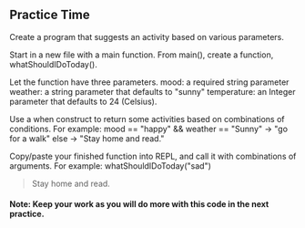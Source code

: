 ## Practice Time
Create a program that suggests an activity based on various parameters.

Start in a new file with a main function.
From main(), create a function, whatShouldIDoToday().

Let the function have three parameters.
mood: a required string parameter
weather: a string parameter that defaults to "sunny"
temperature: an Integer parameter that defaults to 24 (Celsius).

Use a when construct to return some activities based on combinations of conditions. For example:
mood == "happy" && weather == "Sunny" -> "go for a walk"
else -> "Stay home and read."

Copy/paste your finished function into REPL, and call it with combinations of arguments. For example:
whatShouldIDoToday("sad")
> Stay home and read.

#### Note: Keep your work as you will do more with this code in the next practice.
